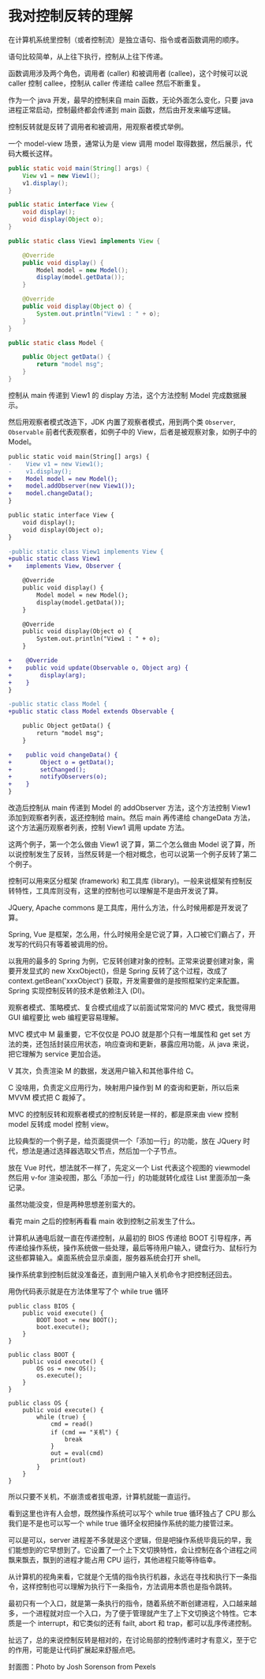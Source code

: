 # 我对控制反转的理解

在计算机系统里控制（或者控制流）是独立语句、指令或者函数调用的顺序。

语句比较简单，从上往下执行，控制从上往下传递。

函数调用涉及两个角色，调用者 (caller) 和被调用者 (callee)，这个时候可以说 caller 控制 callee，控制从 caller 传递给 callee 然后不断重复。

作为一个 java 开发，最早的控制来自 main 函数，无论外面怎么变化，只要 java 进程正常启动，控制最终都会传递到 main 函数，然后由开发来编写逻辑。

控制反转就是反转了调用者和被调用，用观察者模式举例。

一个 model-view 场景，通常认为是 view 调用 model 取得数据，然后展示，代码大概长这样。

```java
public static void main(String[] args) {
    View v1 = new View1();
    v1.display();
}

public static interface View {
    void display();
    void display(Object o);
}

public static class View1 implements View {

    @Override
    public void display() {
        Model model = new Model();
        display(model.getData());
    }

    @Override
    public void display(Object o) {
        System.out.println("View1 : " + o);
    }
}

public static class Model {

    public Object getData() {
        return "model msg";
    }
}
```

控制从 main 传递到 View1 的 display 方法，这个方法控制 Model 完成数据展示。

然后用观察者模式改造下，JDK 内置了观察者模式，用到两个类 `Observer`, `Observable` 前者代表观察者，如例子中的 View，后者是被观察对象，如例子中的 Model。

```diff
public static void main(String[] args) {
-    View v1 = new View1();
-    v1.display();
+    Model model = new Model();
+    model.addObserver(new View1());
+    model.changeData();
}

public static interface View {
    void display();
    void display(Object o);
}

-public static class View1 implements View {
+public static class View1 
+    implements View, Observer {

    @Override
    public void display() {
        Model model = new Model();
        display(model.getData());
    }

    @Override
    public void display(Object o) {
        System.out.println("View1 : " + o);
    }

+    @Override
+    public void update(Observable o, Object arg) {
+        display(arg);
+    }
}

-public static class Model {
+public static class Model extends Observable {

    public Object getData() {
        return "model msg";
    }

+    public void changeData() {
+        Object o = getData();
+        setChanged();
+        notifyObservers(o);
+    }
}
```

改造后控制从 main 传递到 Model 的 addObserver 方法，这个方法控制 View1 添加到观察者列表，返还控制给 main。然后 main 再传递给 changeData 方法，这个方法遍历观察者列表，控制 View1 调用 update 方法。

这两个例子，第一个怎么做由 View1 说了算，第二个怎么做由 Model 说了算，所以说控制发生了反转，当然反转是一个相对概念，也可以说第一个例子反转了第二个例子。


控制可以用来区分框架 (framework) 和工具库 (library)。一般来说框架有控制反转特性，工具库则没有，这里的控制也可以理解是不是由开发说了算。

JQuery, Apache commons 是工具库，用什么方法，什么时候用都是开发说了算。

Spring, Vue 是框架，怎么用，什么时候用全是它说了算，入口被它们霸占了，开发写的代码只有等着被调用的份。

以我用的最多的 Spring 为例，它反转创建对象的控制。正常来说要创建对象，需要开发显式的 new XxxObject()，但是 Spring 反转了这个过程，改成了 context.getBean('xxxObject') 获取，开发需要做的是按照框架约定来配置。Spring 实现控制反转的技术是依赖注入 (DI)。

观察者模式、策略模式、复合模式组成了以前面试常常问的 MVC 模式，我觉得用 GUI 编程要比 web 编程更容易理解。

MVC 模式中 M 最重要，它不仅仅是 POJO 就是那个只有一堆属性和 get set 方法的类，还包括封装应用状态，响应查询和更新，暴露应用功能，从 java 来说，把它理解为 service 更加合适。

V 其次，负责渲染 M 的数据，发送用户输入和其他事件给 C。

C 没啥用，负责定义应用行为，映射用户操作到 M 的查询和更新，所以后来 MVVM 模式把 C 裁掉了。

MVC 的控制反转和观察者模式的控制反转是一样的，都是原来由 view 控制 model 反转成 model 控制 view。

比较典型的一个例子是，给页面提供一个「添加一行」的功能，放在 JQuery 时代，想法是通过选择器选取父节点，然后加一个子节点。

放在 Vue 时代，想法就不一样了，先定义一个 List 代表这个视图的 viewmodel 然后用 v-for 渲染视图，那么「添加一行」的功能就转化成往 List 里面添加一条记录。

虽然功能没变，但是两种思想差别蛮大的。

看完 main 之后的控制再看看 main 收到控制之前发生了什么。

计算机从通电后就一直在传递控制，从最初的 BIOS 传递给 BOOT 引导程序，再传递给操作系统，操作系统做一些处理，最后等待用户输入，键盘行为、鼠标行为这些都算输入。桌面系统会显示桌面，服务器系统会打开 shell。

操作系统拿到控制后就没准备还，直到用户输入关机命令才把控制还回去。

用伪代码表示就是在方法体里写了个 while true 循环

```
public class BIOS {
    public void execute() {
        BOOT boot = new BOOT();
        boot.execute();
    }
}

public class BOOT {
    public void execute() {
        OS os = new OS();
        os.execute();
    }
}

public class OS {
    public void execute() {
        while (true) {
            cmd = read()
            if (cmd == "关机") {
                break
            }
            out = eval(cmd)
            print(out)
        }
    }
}
```

所以只要不关机，不崩溃或者拔电源，计算机就能一直运行。


看到这里也许有人会想，既然操作系统可以写个 while true 循环独占了 CPU 那么我们是不是也可以写一个 while true 循环全权把操作系统的能力接管过来。

可以是可以，server 进程差不多就是这个逻辑，但是吧操作系统毕竟玩的早，我们能想到的它早想到了。它设置了一个上下文切换特性，会让控制在各个进程之间飘来飘去，飘到的进程才能占用 CPU 运行，其他进程只能等待临幸。

从计算机的视角来看，它就是个无情的指令执行机器，永远在寻找和执行下一条指令，这样控制也可以理解为执行下一条指令，方法调用本质也是指令跳转。

最初只有一个入口，就是第一条执行的指令，随着系统不断创建进程，入口越来越多，一个进程就对应一个入口，为了便于管理就产生了上下文切换这个特性。它本质是一个 interrupt，和它类似的还有 failt, abort 和 trap，都可以乱序传递控制。

扯远了，总的来说控制反转是相对的，在讨论局部的控制传递时才有意义，至于它的作用，可能是让代码扩展起来舒服点吧。

封面图：Photo by Josh Sorenson from Pexels